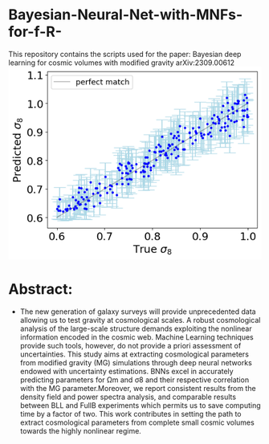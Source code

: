 # Bayesian-Neural-Net-with-MNFs-for-f-R-
This repository contains the scripts used for the paper:  Bayesian deep learning for cosmic volumes with modified gravity arXiv:2309.00612 
![alt text](https://github.com/JavierOrjuela/Bayesian-Neural-Net-with-MNFs-for-f-R-/blob/main/ps/sig8.png?raw=true)

# Abstract:
- The new generation of galaxy surveys will provide unprecedented data allowing us to test gravity at cosmological scales. A robust cosmological analysis of the large-scale structure demands exploiting the nonlinear information encoded in the cosmic web. Machine Learning techniques provide such tools, however, do not provide a priori assessment of uncertainties. This study aims at extracting cosmological parameters from modified gravity (MG) simulations through deep neural networks endowed with uncertainty estimations.  BNNs excel in accurately predicting parameters for Ωm and σ8 and their respective correlation with the MG parameter.Moreover, we report consistent results from the density field and power spectra analysis, and comparable results between BLL and FullB experiments which permits us to save computing time by a factor of two. This work contributes in setting the path to extract cosmological parameters from complete small cosmic volumes towards the highly nonlinear regime.
